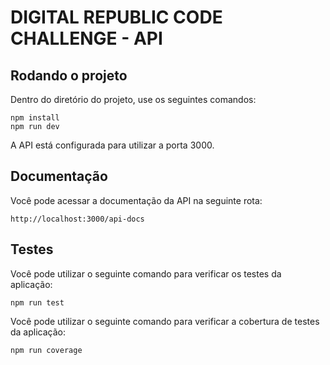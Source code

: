 # DIGITAL REPUBLIC CODE CHALLENGE - API

## Rodando o projeto

Dentro do diretório do projeto, use os seguintes comandos:

```
npm install
npm run dev
```

A API está configurada para utilizar a porta 3000.

## Documentação

Você pode acessar a documentação da API na seguinte rota:

````
http://localhost:3000/api-docs
````
## Testes

Você pode utilizar o seguinte comando para verificar os testes da aplicação:

````
npm run test
````
Você pode utilizar o seguinte comando para verificar a cobertura de testes da aplicação:

````
npm run coverage
````  
 

